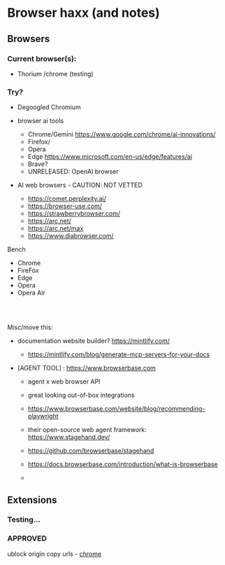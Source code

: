 # Browser haxx (and notes)

## Browsers 

### Current browser(s): 
- Thorium /chrome (testing)


### Try? 
- Degoogled Chromium
- browser ai tools 
  - Chrome/Gemini https://www.google.com/chrome/ai-innovations/
  - Firefox/
  - Opera
  - Edge https://www.microsoft.com/en-us/edge/features/ai
  - Brave?
  - UNRELEASED: OpenAI browser

- AI web browsers - CAUTION: NOT VETTED
  - https://comet.perplexity.ai/
  - https://browser-use.com/
  - https://strawberrybrowser.com/
  - https://arc.net/
  - https://arc.net/max
  - https://www.diabrowser.com/
   




Bench
- Chrome
- FireFox
- Edge
- Opera
- Opera Air

  
<br>
<br>

Misc/move this: 
- documentation website builder? https://mintlify.com/
  - https://mintlify.com/blog/generate-mcp-servers-for-your-docs

- [AGENT TOOL] : https://www.browserbase.com
  - agent x web browser API
  - great looking out-of-box integrations
  - https://www.browserbase.com/website/blog/recommending-playwright
  - their open-source web agent framework: https://www.stagehand.dev/
  - https://github.com/browserbase/stagehand
  - https://docs.browserbase.com/introduction/what-is-browserbase


 
  - 
## Extensions

### Testing...



### APPROVED

ublock origin
copy urls - [chrome](https://chromewebstore.google.com/detail/copy-urls/efkmnflmpgiklkehhoeiibnmdfffmmjk)


